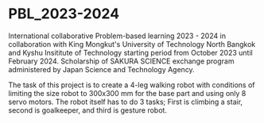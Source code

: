 # PBL_2023-2024

International collaborative Problem-based learning 2023 - 2024 in collaboration with King Mongkut's University of Technology North Bangkok and Kyshu Insititute of Technology starting period from October 2023 until February 2024.
Scholarship of SAKURA SCIENCE exchange program administered by Japan Science and Technology Agency.
                                                    
The task of this project is to create a 4-leg walking robot with conditions of limiting the size robot to 300x300 mm for the base part and using only 8 servo motors. The robot itself has to do 3 tasks; First is climbing a stair, second is goalkeeper, and third is gesture robot.



